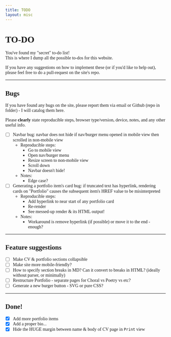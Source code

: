 ```yaml
---
title: TODO
layout: misc
---
```


<link href="https://fonts.googleapis.com/css2?family=Comic+Neue&display=swap" rel="stylesheet">
<!-- <link href="https://fonts.googleapis.com/css2?family=Mansalva&display=swap" rel="stylesheet"> -->

# TO-DO

You've found my "secret" to-do list!  \
This is where I dump all the possible to-dos for this website.

If you have any suggestions on how to implement these (or if you'd like to help out), please feel free to do a pull-request on the site's repo.

***

## Bugs

If you have found any bugs on the site, please report them via email or Github (repo in folder) - I will catalog them here.

Please **clearly** state reproducible steps, browser type/version, device, notes, and any other useful info.

- [ ] Navbar bug: navbar does not hide if nav/burger menu opened in mobile view then scrolled in non-mobile view
  - Reproducible steps:
    - Go to mobile view
    - Open nav/burger menu
    - Resize screen to non-mobile view
    - Scroll down
    - Navbar doesn't hide!
  - Notes:
    - Edge case?
- [ ] Generating a portfolio item's card bug: if truncated text has hyperlink, rendering cards on "Portfolio" causes the subsequent item's HREF value to be misinterpreted
  - Reproducible steps:
    - Add hyperlink to near start of any portfolio card
    - Re-render
    - See messed-up render & its HTML output!
  - Notes:
    - Workaround is remove hyperlink (if possible) or move it to the end - enough?

***

## Feature suggestions

- [ ] Make CV & portfolio sections collapsible
- [ ] Make site more mobile-friendly?
- [ ] How to specify section breaks in MD? Can it convert to breaks in HTML? (ideally without parser, or minimally)
- [ ] Restructure Portfolio - separate pages for Choral vs Poetry vs etc?
- [ ] Generate a new burger button - SVG or pure CSS?

***

## Done!

- [X] Add more portfolio items
- [X] Add a proper bio...
- [X] Hide the HUGE margin between name & body of CV page in `Print` view

<style>
body {
  font-family: "Comic Neue", cursive;
  /* font-family: "Mansalva", serif; */
}
</style>